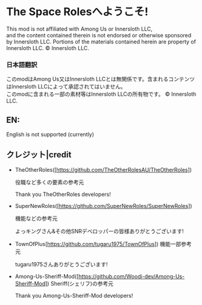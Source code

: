 # The Space Rolesへようこそ!
This mod is not affiliated with Among Us or Innersloth LLC,  
and the content contained therein is not endorsed or otherwise sponsored by Innersloth LLC. Portions of the materials contained herein are property of Innersloth LLC. © Innersloth LLC.
### 日本語翻訳
このmodはAmong Us又はInnersloth LLCとは無関係です。含まれるコンテンツはInnersloth LLCによって承認されてはいません。  
このmodに含まれる一部の素材等はInnersloth LLCの所有物です。 © Innersloth LLC.  
## EN:
English is not supported (currently)  
## クレジット|credit
- TheOtherRoles([https://github.com/TheOtherRolesAU/TheOtherRoles])
  
  役職など多くの要素の参考元
  
  Thank you TheOtherRoles developers!
- SuperNewRoles([https://github.com/SuperNewRoles/SuperNewRoles])
  
  機能などの参考元
  
  よっキングさん&その他SNRデベロッパーの皆様ありがとうございます!
- TownOfPlus[https://github.com/tugaru1975/TownOfPlus])
  機能一部参考元
  
  tugaru1975さんありがとうございます!
- Among-Us-Sheriff-Mod([https://github.com/Woodi-dev/Among-Us-Sheriff-Mod])
  Sheriff(シェリフ)の参考元
  
  Thank you Among-Us-Sheriff-Mod developers!  

